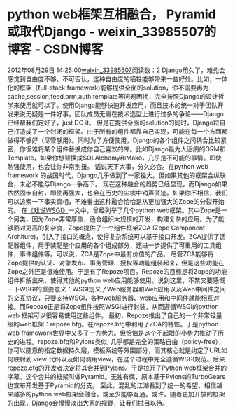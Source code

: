 # python web框架互相融合， Pyramid或取代Django - weixin_33985507的博客 - CSDN博客
2012年08月29日 14:25:00[weixin_33985507](https://me.csdn.net/weixin_33985507)阅读数：2
Django用久了，难免会感觉到自由度不够。不可否认，这种自由度的牺牲能够带来一些好处。比如，一体化的框架（full-stack framework)能够提供全面的solution，你不需要再为cache,session,feed,orm,auth,template等问题困扰，完全按照Django的设计哲学来使用就可以了。使用Django能够快速开发应用，而且技术的统一对于团队开发来说无疑是一件好事，团队成员无需在技术选型上进行过多的争论——Django已经帮我们定好了，just DO it。
但是在提供全面的solution的同时，Django将自己打造成了一个封闭的框架。由于所有的组件都靠自己实现，可能在每一个方面都做得不够好（尽管够用）。同时为了方便使用，Django的各个组件之间耦合比较紧密，你很难将某个组件替换成你自己喜欢的库。比如Django最为人诟病的ORM和Template，如果你想替换成SQLAlchemy和Mako，几乎是不可能的事情。即使勉强使用，也会让你非常别扭。
话说天下大事，分久必合。在python web framework 的战国时代，Django几乎做到了一家独大。但如果其他的框架合纵联合，未必不能与Django一争高下。
现在这种融合的趋势已经显现，而Django如果依然固步自封，即使再强大，也会在历史的尘埃中销声匿迹。如果你不相信，我们可以追索一下事实真相，不难看出这种融合恰恰是从更加强大的Zope的分裂开始的。
在[《戏说WSGI》](http://www.cnblogs.com/holbrook/archive/2012/02/25/2357337.html)一文中，曾经列举了几个python web框架。其中Zope是一个另类，因为Zope非常厚重，适合组织大规模的开发，构建复杂的应用。为了能够面对更高的复杂度，Zope提供了一个组件框架ZCA (Zope Component Architure)，引入了接口的概念，使得复杂系统可以基于接口开发。ZCA提供了适配器组件，用于装配整个应用的各个组成部分，还进一步提供了可重用的工具组件，事件组件等。可以说，ZCA是Zope中最有价值的产品。
尽管ZCA能够将Zope提供的认证、对象发布、事务管理、授权等功能组装起来，但是这些功能在Zope之外还是很难使用。于是有了Repoze项目。Repoze的目标是将Zope的功能组件拆解出来，使得其他的python web应用能够使用。说到这里，不禁又要感慨一下WSGI的重要意义：WSGI定义了Web服务器和Web应用以及Web中间件之间的交互协议，只要支持WSGI，各种web服务器、web应用和中间件就能相互对接。而Repoze正是将Zope组件按照WSGI进行封装，从而遵循WSGI的python web 框架可以很容易使用这些组件。
最初，Repoze推出了自己的一个非常轻量级的web框架：repoze.bfg。在repoze.bfg中利用了ZCA的特性。于是python web framework世界中又多了一方势力。但恰恰是这个不起眼的小势力推动了历史的进程。repoze.bfg和Pylons类似, 几乎都是完全的策略自由（policy-free），你可以随意的指定数据持久层，模板系统等外围部分，而其核心就是约定了URL如何映射到 view 代码以及如何调用view，在这个过程中完全遵循WSGI规范。后来repoze.cfg的开发者决定将其合并到Pylons。于是拉开了Python web框架合并的序幕。这个合并的框架叫做Pyramid。无独有偶，原本基于Pylons的TurboGears也宣布开发基于Pyramid的分支。
至此，混乱的江湖看到了统一的希望，相信越来越多的python web框架会融合，或至少能够互通。或许，随着更加开放的框架的出现，Django会慢慢淡出大家的视野，让我们拭目以待。
